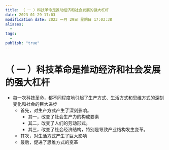 ```yaml
---
title: （ 一 ）科技革命是推动经济和社会发展的强大杠杆
date: 2023-01-29 17:03
modification date: 2023 一月 29日 星期日 17:03:38
aliases:
  - 
tags:
  - 
publish: "true"
---
```


# （ 一 ）科技革命是推动经济和社会发展的强大杠杆

- 每一次科技革命，都不同程度地引起了生产方式、生活方式和思维方式的深刻变化和社会的巨大进步
	- 首先，对生产方式产生了深刻影响。
		- 其一，改变了社会生产力的构成要素
		- 其二，改变了人们的劳动形式。
		- 其三，改变了社会经济结构，特别是导致产业结构发生变革。
	- 其次，对生活方式产生了巨大影响
	- 最后，促进了思维方式的变革
